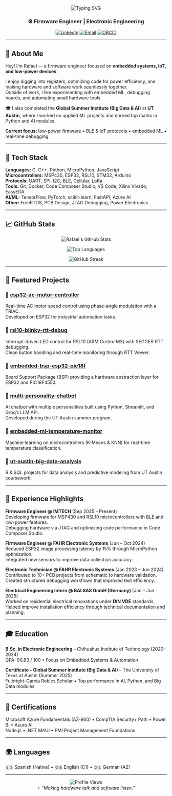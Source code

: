 <div align="center">

<img src="https://readme-typing-svg.herokuapp.com?font=Fira+Code&size=32&duration=2800&pause=2000&color=00D9FF&center=true&vCenter=true&width=940&lines=Hi+there!+I'm+Rafael+Gonzalez;Firmware+Engineer;Embedded+Systems+%7C+IoT+%7C+AI;Based+in+Chihuahua,+Mexico" alt="Typing SVG" />

### ⚙️ Firmware Engineer | Electronic Engineering

[![LinkedIn](https://img.shields.io/badge/LinkedIn-0077B5?style=for-the-badge&logo=linkedin&logoColor=white)](https://www.linkedin.com/in/rafael-glez-chong/)
[![Email](https://img.shields.io/badge/Email-D14836?style=for-the-badge&logo=gmail&logoColor=white)](mailto:rafael.glez.chong@gmail.com)
[![ORCID](https://img.shields.io/badge/ORCID-A6CE39?style=for-the-badge&logo=orcid&logoColor=white)](https://orcid.org/0009-0008-7556-8596)

</div>

---

## 👋 About Me

Hey! I’m Rafael — a firmware engineer focused on **embedded systems, IoT, and low-power devices**.  

I enjoy digging into registers, optimizing code for power efficiency, and making hardware and software work seamlessly together.  
Outside of work, I like experimenting with embedded ML, debugging boards, and automating small hardware tools.

🎓 I also completed the **Global Summer Institute (Big Data & AI)** at **UT Austin**, where I worked on applied ML projects and earned top marks in Python and AI modules.

**Current focus:** low-power firmware • BLE & IoT protocols • embedded ML • real-time debugging

---

## 🧰 Tech Stack

**Languages:** C, C++, Python, MicroPython, JavaScript  
**Microcontrollers:** MSP430, ESP32, RSL10, STM32, Arduino  
**Protocols:** UART, SPI, I2C, BLE, Cellular, LoRa  
**Tools:** Git, Docker, Code Composer Studio, VS Code, Xilinx Vivado, EasyEDA  
**AI/ML:** TensorFlow, PyTorch, scikit-learn, FastAPI, Azure AI  
**Other:** FreeRTOS, PCB Design, JTAG Debugging, Power Electronics  

---

## 📈 GitHub Stats

<div align="center">

![Rafael's GitHub Stats](https://github-readme-stats.vercel.app/api?username=surbalo1&show_icons=true&theme=tokyonight&include_all_commits=true&count_private=true&hide_border=true)

![Top Languages](https://github-readme-stats.vercel.app/api/top-langs/?username=surbalo1&layout=compact&theme=tokyonight&hide_border=true)

![GitHub Streak](https://github-readme-streak-stats.herokuapp.com/?user=surbalo1&theme=tokyonight&hide_border=true)

</div>

---

## 🚀 Featured Projects

### 🔹 [esp32-ac-motor-controller](https://github.com/surbalo1/esp32-ac-motor-controller)
Real-time AC motor speed control using phase-angle modulation with a TRIAC.  
Developed on ESP32 for industrial automation tasks.

### 🔹 [rsl10-blinky-rtt-debug](https://github.com/surbalo1/rsl10-blinky-rtt-debug)
Interrupt-driven LED control for RSL10 (ARM Cortex-M3) with SEGGER RTT debugging.  
Clean button handling and real-time monitoring through RTT Viewer.

### 🔹 [embedded-bsp-esp32-pic18f](https://github.com/surbalo1/embedded-bsp-esp32-pic18f)
Board Support Package (BSP) providing a hardware abstraction layer for ESP32 and PIC18F4550.

### 🔹 [multi-personality-chatbot](https://github.com/surbalo1/multi-personality-chatbot)
AI chatbot with multiple personalities built using Python, Streamlit, and Groq’s LLM API.  
Developed during the UT Austin summer program.

### 🔹 [embedded-ml-temperature-monitor](https://github.com/surbalo1/embedded-ml-temperature-monitor)
Machine learning on microcontrollers (K-Means & KNN) for real-time temperature classification.

### 🔹 [ut-austin-big-data-analysis](https://github.com/surbalo1/ut-austin-big-data-analysis)
R & SQL projects for data analysis and predictive modeling from UT Austin coursework.

---

## 💼 Experience Highlights

**Firmware Engineer @ IMTECH** (Sep 2025 – Present)  
Developing firmware for MSP430 and RSL10 microcontrollers with BLE and low-power features.  
Debugging hardware via JTAG and optimizing code performance in Code Composer Studio.

**Firmware Engineer @ FAHR Electronic Systems** (Jun – Oct 2024)  
Reduced ESP32 image processing latency by 15% through MicroPython optimization.  
Integrated new sensors to improve data collection accuracy.

**Electronic Technician @ FAHR Electronic Systems** (Jan 2023 – Jun 2024)  
Contributed to 10+ PCB projects from schematic to hardware validation.  
Created structured debugging workflows that improved test efficiency.

**Electrical Engineering Intern @ BALSAS GmbH (Germany)** (Jan – Jun 2025)  
Worked on residential electrical renovations under **DIN VDE** standards.  
Helped improve installation efficiency through technical documentation and planning.

---

## 🎓 Education

**B.Sc. in Electronic Engineering** – Chihuahua Institute of Technology (2020–2024)  
GPA: 90.83 / 100 • Focus on Embedded Systems & Automation  

**Certificate – Global Summer Institute (Big Data & AI)** – The University of Texas at Austin (Summer 2025)  
Fulbright–García Robles Scholar • Top performance in AI, Python, and Big Data modules  

---

## 🧾 Certifications

Microsoft Azure Fundamentals (AZ-900) • CompTIA Security+ Path • Power BI • Azure AI  
Node.js • .NET MAUI • PMI Project Management Foundations  

---

## 🌍 Languages

🇪🇸 Spanish (Native) • 🇬🇧 English (C1) • 🇩🇪 German (A2)

---

<div align="center">

![Profile Views](https://komarev.com/ghpvc/?username=surbalo1&color=blueviolet&style=flat-square)
<br>
⭐️ _“Making hardware talk and software listen.”_

</div>
